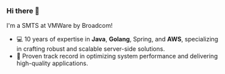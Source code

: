 ### Hi there 👋
I'm a SMTS at VMWare by Broadcom!
- 💻 10 years of expertise in **Java**, **Golang**, Spring, and **AWS**, specializing in crafting
robust and scalable server-side solutions.
- 🤟 Proven track record in optimizing system performance and delivering high-quality applications.

